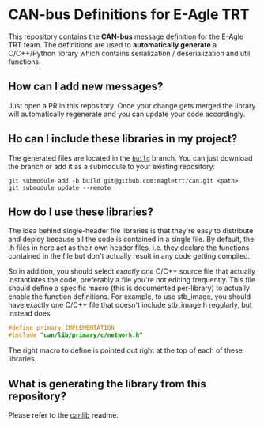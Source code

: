 # CAN-bus Definitions for E-Agle TRT

This repository contains the **CAN-bus** message definition for the E-Agle TRT team.
The definitions are used to **automatically generate** a C/C++/Python library which
contains serialization / deserialization and util functions.

## How can I add new messages?

Just open a PR in this repository. Once your change gets merged the library will automatically
regenerate and you can update your code accordingly.

## Ho can I include these libraries in my project?

The generated files are located in the [`build`](https://github.com/eagletrt/can/tree/build) branch.
You can just download the branch or add it as a submodule to your existing repository:

```
git submodule add -b build git@github.com:eagletrt/can.git <path>
git submodule update --remote
```

## How do I use these libraries?

The idea behind single-header file libraries is that they're easy to distribute and deploy
because all the code is contained in a single file. By default, the .h files in here act as
their own header files, i.e. they declare the functions contained in the file but don't
actually result in any code getting compiled.

So in addition, you should select _exactly one_ C/C++ source file that actually instantiates
the code, preferably a file you're not editing frequently. This file should define a
specific macro (this is documented per-library) to actually enable the function definitions.
For example, to use stb_image, you should have exactly one C/C++ file that doesn't
include stb_image.h regularly, but instead does

```c
#define primary_IMPLEMENTATION
#include "can/lib/primary/c/network.h"
```

The right macro to define is pointed out right at the top of each of these libraries.

## What is generating the library from this repository?

Please refer to the [canlib](https://github.com/eagletrt/canlib) readme.
